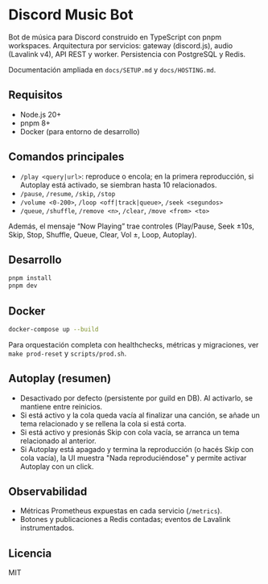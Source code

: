 # Discord Music Bot

Bot de música para Discord construido en TypeScript con pnpm workspaces. Arquitectura por servicios: gateway (discord.js), audio (Lavalink v4), API REST y worker. Persistencia con PostgreSQL y Redis.

Documentación ampliada en `docs/SETUP.md` y `docs/HOSTING.md`.

## Requisitos
- Node.js 20+
- pnpm 8+
- Docker (para entorno de desarrollo)

## Comandos principales
- `/play <query|url>`: reproduce o encola; en la primera reproducción, si Autoplay está activado, se siembran hasta 10 relacionados.
- `/pause`, `/resume`, `/skip`, `/stop`
- `/volume <0-200>`, `/loop <off|track|queue>`, `/seek <segundos>`
- `/queue`, `/shuffle`, `/remove <n>`, `/clear`, `/move <from> <to>`

Además, el mensaje “Now Playing” trae controles (Play/Pause, Seek ±10s, Skip, Stop, Shuffle, Queue, Clear, Vol ±, Loop, Autoplay).

## Desarrollo
```bash
pnpm install
pnpm dev
```

## Docker
```bash
docker-compose up --build
```

Para orquestación completa con healthchecks, métricas y migraciones, ver `make prod-reset` y `scripts/prod.sh`.

## Autoplay (resumen)
- Desactivado por defecto (persistente por guild en DB). Al activarlo, se mantiene entre reinicios.
- Si está activo y la cola queda vacía al finalizar una canción, se añade un tema relacionado y se rellena la cola si está corta.
- Si está activo y presionás Skip con cola vacía, se arranca un tema relacionado al anterior.
- Si Autoplay está apagado y termina la reproducción (o hacés Skip con cola vacía), la UI muestra "Nada reproduciéndose" y permite activar Autoplay con un click.

## Observabilidad
- Métricas Prometheus expuestas en cada servicio (`/metrics`).
- Botones y publicaciones a Redis contadas; eventos de Lavalink instrumentados.

## Licencia
MIT
